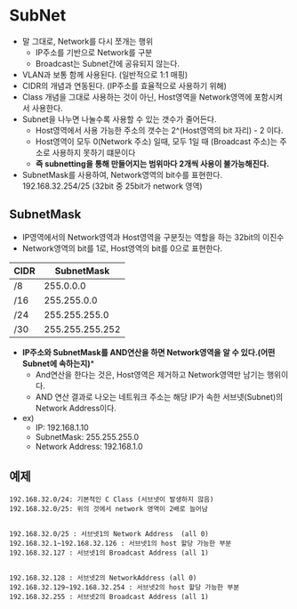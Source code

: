 # SubNet
- 말 그대로, Network를 다시 쪼개는 행위
  - IP주소를 기반으로 Network를 구분
  - Broadcast는 Subnet간에 공유되지 않는다.
- VLAN과 보통 함께 사용된다. (일반적으로 1:1 매핑)
- CIDR의 개념과 연동된다. (IP주소를 효율적으로 사용하기 위해)
- Class 개념을 그대로 사용하는 것이 아닌, Host영역을 Network영역에 포함시켜서 사용한다.
- Subnet을 나누면 나눌수록 사용할 수 있는 갯수가 줄어든다.
  - Host영역에서 사용 가능한 주소의 갯수는 2^(Host영역의 bit 자리) - 2 이다.
  - Host영역이 모두 0(Network 주소) 일때, 모두 1일 때 (Broadcast 주소)는 주소로 사용하지 못하기 떄문이다
  - **즉 subnetting을 통해 만들어지는 범위마다 2개씩 사용이 불가능해진다.**
- SubnetMask를 사용하여, Network영역의 bit수를 표현한다. 192.168.32.254/25 (32bit 중 25bit가 network 영역)

## SubnetMask
- IP영역에서의 Network영역과 Host영역을 구분짓는 역할을 하는 32bit의 이진수
- Network영역의 bit를 1로, Host영역의 bit를 0으로 표현한다.

| CIDR      | SubnetMask |
|-----------|----------|
| /8   | 255.0.0.0    |
| /16   |255.255.0.0     |
| /24   |255.255.255.0     |
| /30   |255.255.255.252     |
- **IP주소와 SubnetMask를 AND연산을 하면 Network영역을 알 수 있다.(어떤 Subnet에 속하는지)***
  - And연산을 한다는 것은, Host영역은 제거하고 Network영역만 남기는 행위이다.
  - AND 연산 결과로 나오는 네트워크 주소는 해당 IP가 속한 서브넷(Subnet)의 Network Address이다.
- ex)
  - IP: 192.168.1.10
  - SubnetMask: 255.255.255.0
  - Network Address: 192.168.1.0


## 예제
```text
192.168.32.0/24: 기본적인 C Class (서브넷이 발생하지 않음)
192.168.32.0/25: 위의 것에서 network 영역이 2배로 늘어남


192.168.32.0/25 : 서브넷1의 Network Address  (all 0)
192.168.32.1~192.168.32.126 : 서브넷1의 host 할당 가능한 부분
192.168.32.127 : 서브넷1의 Broadcast Address (all 1)


192.168.32.128 : 서브넷2의 NetworkAddress (all 0)
192.168.32.129~192.168.32.254 : 서브넷2의 host 할당 가능한 부분
192.168.32.255 : 서브넷2의 Broadcast Address (all 1)
```


